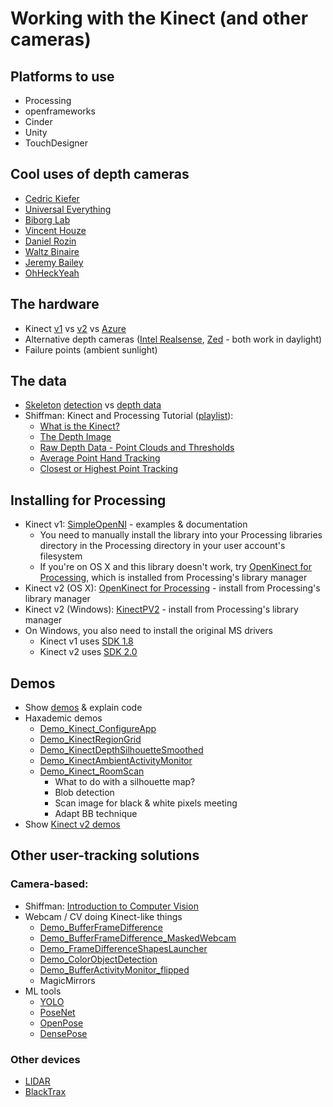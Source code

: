 # Working with the Kinect (and other cameras)

## Platforms to use

* Processing
* openframeworks
* Cinder
* Unity
* TouchDesigner

## Cool uses of depth cameras 

* [Cedric Kiefer](https://vimeo.com/38840688)
* [Universal Everything](https://www.thisiscolossal.com/2019/05/future-you-universal-everything/)
* [Biborg Lab](https://www.youtube.com/watch?v=xw-7R1tRvdM)
* [Vincent Houze](https://www.instagram.com/p/BZWeV1WnJDv/)
* [Daniel Rozin](https://www.youtube.com/watch?v=ck_soI_Agy8)
* [Waltz Binaire](https://www.youtube.com/watch?v=FnulH8TrZVo)
* [Jeremy Bailey](https://www.youtube.com/watch?v=Q1gbQXwBKxU)
* [OhHeckYeah](https://vimeo.com/99276873)

## The hardware

  * Kinect [v1](https://i0.wp.com/skarredghost.com/wp-content/uploads/2016/12/20161129_202059.jpg?zoom=2&resize=800%2C445&ssl=1) vs [v2](https://i2.wp.com/zugara.com/wp-content/uploads/Kinect-1-vs-Kinect-2-Tech-Comparison.png) vs [Azure](https://azure.microsoft.com/en-us/services/kinect-dk/)
  * Alternative depth cameras ([Intel Realsense](https://www.intel.com/content/www/us/en/architecture-and-technology/realsense-overview.html), [Zed](https://www.stereolabs.com/) - both work in daylight)
  * Failure points (ambient sunlight)

## The data

* [Skeleton](https://github.com/totovr/SimpleOpenNI/tree/master/SimpleOpenNI/SimpleOpenNI/examples/OpenNI/Tracking_Skeleton) [detection](https://github.com/totovr/SimpleOpenNI/blob/master/Assets/Kinect_V2_Tracking.gif) vs [depth data](https://www.youtube.com/watch?v=E1eIg54clGo)
* Shiffman: Kinect and Processing Tutorial ([playlist](https://www.youtube.com/playlist?list=PLRqwX-V7Uu6ZMlWHdcy8hAGDy6IaoxUKf)):
  * [What is the Kinect?](https://www.youtube.com/watch?v=QmVNgdapJJM)
  * [The Depth Image](https://www.youtube.com/watch?v=QmVNgdapJJM)
  * [Raw Depth Data - Point Clouds and Thresholds](https://www.youtube.com/watch?v=E1eIg54clGo)
  * [Average Point Hand Tracking](https://www.youtube.com/watch?v=Kr4s5sLoROY)
  * [Closest or Highest Point Tracking](https://www.youtube.com/watch?v=nYCvdtZGveg)

## Installing for Processing

* Kinect v1: [SimpleOpenNI](https://github.com/totovr/SimpleOpenNI) - examples & documentation
  * You need to manually install the library into your Processing libraries directory in the Processing directory in your user account's filesystem
  * If you're on OS X and this library doesn't work, try [OpenKinect for Processing](https://github.com/shiffman/OpenKinect-for-Processing), which is installed from Processing's library manager 
* Kinect v2 (OS X): [OpenKinect for Processing](https://github.com/shiffman/OpenKinect-for-Processing) - install from Processing's library manager
* Kinect v2 (Windows): [KinectPV2](https://github.com/ThomasLengeling/KinectPV2) - install from Processing's library manager
* On Windows, you also need to install the original MS drivers
  * Kinect v1 uses [SDK 1.8](https://www.microsoft.com/en-us/download/details.aspx?id=40278)
  * Kinect v2 uses [SDK 2.0](https://www.microsoft.com/en-us/download/details.aspx?id=44561)

## Demos

* Show [demos](../code/kinect/) & explain code
* Haxademic demos
  * [Demo_Kinect_ConfigureApp](https://github.com/cacheflowe/haxademic/blob/master/src/com/haxademic/demo/hardware/depthcamera/shared/Demo_Kinect_ConfigureApp.java)
  * [Demo_KinectRegionGrid](https://github.com/cacheflowe/haxademic/blob/master/src/com/haxademic/demo/hardware/depthcamera/shared/Demo_KinectRegionGrid.java)
  * [Demo_KinectDepthSilhouetteSmoothed](https://github.com/cacheflowe/haxademic/blob/master/src/com/haxademic/demo/hardware/depthcamera/shared/Demo_KinectDepthSilhouetteSmoothed.java)
  * [Demo_KinectAmbientActivityMonitor](https://github.com/cacheflowe/haxademic/blob/master/src/com/haxademic/demo/hardware/depthcamera/shared/Demo_KinectAmbientActivityMonitor.java)
  * [Demo_Kinect_RoomScan](https://github.com/cacheflowe/haxademic/blob/master/src/com/haxademic/demo/hardware/depthcamera/shared/Demo_Kinect_RoomScan.java)
    * What to do with a silhouette map?
    * Blob detection
    * Scan image for black & white pixels meeting
    * Adapt BB technique
* Show [Kinect v2 demos](https://github.com/ThomasLengeling/KinectPV2/tree/master/KinectPV2/examples)

## Other user-tracking solutions

### Camera-based:

* Shiffman: [Introduction to Computer Vision](https://www.youtube.com/watch?v=h8tk0hmWB44)
* Webcam / CV doing Kinect-like things
  * [Demo_BufferFrameDifference](https://github.com/cacheflowe/haxademic/blob/master/src/com/haxademic/demo/hardware/webcam/Demo_BufferFrameDifference.java)
  * [Demo_BufferFrameDifference_MaskedWebcam](https://github.com/cacheflowe/haxademic/blob/master/src/com/haxademic/demo/hardware/webcam/Demo_BufferFrameDifference_MaskedWebcam.java)
  * [Demo_FrameDifferenceShapesLauncher](https://github.com/cacheflowe/haxademic/blob/master/src/com/haxademic/demo/hardware/webcam/Demo_FrameDifferenceShapesLauncher.java)
  * [Demo_ColorObjectDetection](https://github.com/cacheflowe/haxademic/blob/master/src/com/haxademic/demo/hardware/webcam/Demo_ColorObjectDetection.java)
  * [Demo_BufferActivityMonitor_flipped](https://github.com/cacheflowe/haxademic/blob/master/src/com/haxademic/demo/hardware/webcam/Demo_BufferActivityMonitor_flipped.java)
  * MagicMirrors
* ML tools
  * [YOLO](https://pjreddie.com/darknet/yolo/)
  * [PoseNet](https://github.com/tensorflow/tfjs-models/tree/master/posenet)
  * [OpenPose](https://github.com/CMU-Perceptual-Computing-Lab/openpose)
  * [DensePose](https://www.youtube.com/watch?v=Dhkd_bAwwMc)

### Other devices

* [LIDAR](https://www.slamtec.com/en/Lidar/A3)
* [BlackTrax](https://blacktrax.cast-soft.com/)